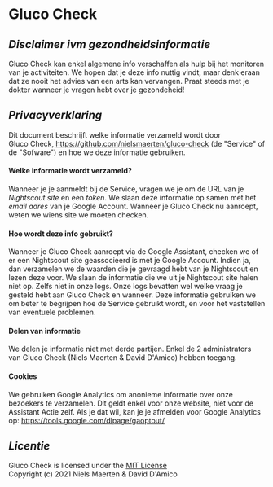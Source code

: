 # Gluco Check

## _Disclaimer ivm gezondheidsinformatie_
Gluco Check kan enkel algemene info verschaffen als hulp bij het monitoren van je activiteiten. We hopen dat je deze info nuttig vindt, maar denk eraan dat ze nooit het advies van een arts kan vervangen. Praat steeds met je dokter wanneer je vragen hebt over je gezondeheid!

## _Privacyverklaring_
Dit document beschrijft welke informatie verzameld wordt door   
Gluco Check, https://github.com/nielsmaerten/gluco-check (de "Service" of de "Sofware") en hoe we deze informatie gebruiken.

#### Welke informatie wordt verzameld?
Wanneer je je aanmeldt bij de Service, vragen we je om de URL van je *Nightscout site* en een *token*. We slaan deze informatie op samen met het *email adres* van je Google Account. Wanneer je Gluco Check nu aanroept, weten we wiens site we moeten checken.


#### Hoe wordt deze info gebruikt?
Wanneer je Gluco Check aanroept via de Google Assistant, checken we of er een Nightscout site geassocieerd is met je Google Account. Indien ja, dan verzamelen we de waarden die je gevraagd hebt van je Nightscout en lezen deze voor. We slaan de informatie die we uit je Nightscout site halen niet op. Zelfs niet in onze logs. Onze logs bevatten wel welke vraag je gesteld hebt aan Gluco Check en wanneer. Deze informatie gebruiken we om beter te begrijpen hoe de Service gebruikt wordt, en voor het vaststellen van eventuele problemen.

#### Delen van informatie
We delen je informatie niet met derde partijen. Enkel de 2 administrators van Gluco Check (Niels Maerten & David D'Amico) hebben toegang.

#### Cookies
We gebruiken Google Analytics om anonieme informatie over onze bezoekers te verzamelen. Dit geldt enkel voor onze website, niet voor de Assistant Actie zelf. Als je dat wil, kan je je afmelden voor Google Analytics op: https://tools.google.com/dlpage/gaoptout/

## _Licentie_
Gluco Check is licensed under the [MIT License](https://github.com/nielsmaerten/gluco-check/blob/main/LICENSE)  
Copyright (c) 2021 Niels Maerten & David D'Amico
